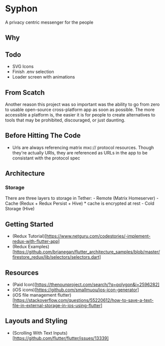 # Syphon

A privacy centric messenger for the people

## Why


## Todo
- SVG Icons
- Finish .env selection
- Loader screen with animations

## From Scatch 
Another reason this project was so important was the ability to go from zero to usable open-source cross-platform app as soon as possible. The more accessible a platform is, the easier it is for people to create alternatives to tools that may be prohibited, discouraged, or just daunting. 

## Before Hitting The Code
- Urls are always referencing matrix mxc:// protocol resources. Though they're actually URIs, they are referenced as URLs in the app to be consistant with the protocol spec

## Architecture
### Storage
There are three layers to storage in Tether:
    - Remote (Matrix Homeserver)
    - Cache (Redux + Redux Persist +  Hive)
        * cache is encrypted at rest
    - Cold Storage (Hive)


## Getting Started
- (Redux Tutorial)[https://www.netguru.com/codestories/-implement-redux-with-flutter-app]
- (Redux Examples)[https://github.com/brianegan/flutter_architecture_samples/blob/master/firestore_redux/lib/selectors/selectors.dart]

## Resources
- (Paid Icon)[https://thenounproject.com/search/?q=polygon&i=2596282]
- (iOS icons)[https://github.com/smallmuou/ios-icon-generator]
- (iOS file management flutter)[https://stackoverflow.com/questions/55220612/how-to-save-a-text-file-in-external-storage-in-ios-using-flutter]

## Layouts and Styling
- (Scrolling With Text Inputs)[https://github.com/flutter/flutter/issues/13339]
